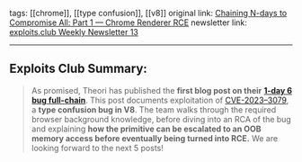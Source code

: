 tags: [[chrome]], [[type confusion]], [[v8]]
original link:  [Chaining N-days to Compromise All: Part 1 — Chrome Renderer RCE](https://medium.com/theori-blog/chaining-n-days-to-compromise-all-part-1-chrome-renderer-rce-1afccf56721b)
newsletter link: [exploits.club Weekly Newsletter 13](https://blog.exploits.club/exploits-club-weekly-newsletter-12-2/)

---
## Exploits Club Summary:
> As promised, Theori has published the **first blog post on their** [**1-day 6 bug full-chain**](https://twitter.com/theori_io/status/1764544922005430576?ref=blog.exploits.club). This post documents exploitation of [CVE-2023–3079](https://nvd.nist.gov/vuln/detail/CVE-2023-3079?ref=blog.exploits.club), a **type confusion bug in V8**. The team walks through the required browser background knowledge, before diving into an RCA of the bug and explaining **how the primitive can be escalated to an OOB memory access before eventually being turned into RCE.** We are looking forward to the next 5 posts!
